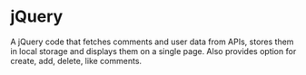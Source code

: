 # jQuery
A jQuery code that fetches comments and user data from APIs, stores them in local storage and displays them on a single page. Also provides option for create, add, delete, like comments.
